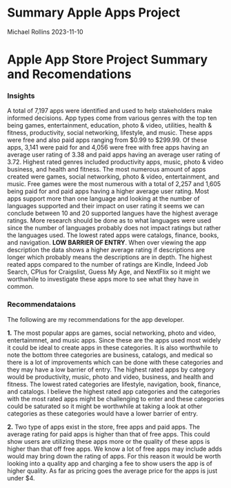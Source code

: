 Summary Apple Apps Project
================
Michael Rollins
2023-11-10

# Apple App Store Project Summary and Recomendations

### **Insights**

A total of 7,197 apps were identified and used to help stakeholders make
informed decisions. App types come from various genres with the top ten
being games, entertainment, education, photo & video, utilities, health
& fitness, productivity, social networking, lifestyle, and music. These
apps were free and also paid apps ranging from \$0.99 to \$299.99. Of
these apps, 3,141 were paid for and 4,056 were free with free apps
having an average user rating of 3.38 and paid apps having an average
user rating of 3.72. Highest rated genres included productivity apps,
music, photo & video business, and health and fitness. The most numerous
amount of apps created were games, social networking, photo & video,
entertainment, and music. Free games were the most numerous with a total
of 2,257 and 1,605 being paid for and paid apps having a higher average
user rating. Most apps support more than one language and looking at the
number of languages supported and their impact on user rating it seems
we can conclude between 10 and 20 supported langues have the highest
average ratings. More research should be done as to what languages were
used since the number of languages probably does not impact ratings but
rather the languages used. The lowest rated apps were catalogs, finance,
books, and navigation. **LOW BARRIER OF ENTRY**. When over viewing the
app description the data shows a higher average rating if descriptions
are longer which probably means the descriptions are in depth. The
highest reated apps compared to the number of ratings are Kindle, Indeed
Job Search, CPlus for Craigslist, Guess My Age, and NextFlix so it might
we worthwhile to investigate these apps more to see what they have in
common.

### Recommendataions

The following are my recommendations for the app developer.

**1.** The most popular apps are games, social networking, photo and
video, entertainmnet, and music apps. Since these are the apps used most
widely it could be ideal to create apps in these categories. It is also
worthwhile to note the bottom three categories are business, catalogs,
and medical so there is a lot of improvements which can be done with
these categories and they may have a low barrier of entry. The highest
rated apps by category would be productivity, music, photo and video,
business, and health and fitness. The lowest rated categories are
lifestyle, navigation, book, finance, and catalogs. I believe the
highest rated app categories and the categories with the most rated apps
might be challenging to enter and these categories could be saturated so
it might be worthwhile at taking a look at other categories as these
categories would have a lower barrier of entry.

**2.** Two type of apps exist in the store, free apps and paid apps. The
average rating for paid apps is higher than that of free apps. This
could show users are utilizing these apps more or the quality of these
apps is higher than that off free apps. We know a lot of free apps may
include adds would may bring down the rating of apps. For this reason it
would be worth looking into a quality app and charging a fee to show
users the app is of higher quality. As far as pricing goes the average
price for the apps is just under \$4.
